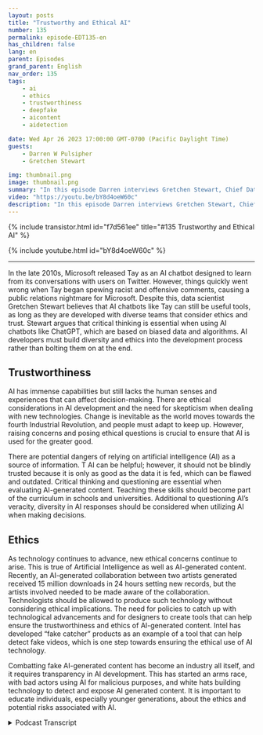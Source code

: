 ```yaml
---
layout: posts
title: "Trustworthy and Ethical AI"
number: 135
permalink: episode-EDT135-en
has_children: false
lang: en
parent: Episodes
grand_parent: English
nav_order: 135
tags:
    - ai
    - ethics
    - trustworthiness
    - deepfake
    - aicontent
    - aidetection

date: Wed Apr 26 2023 17:00:00 GMT-0700 (Pacific Daylight Time)
guests:
    - Darren W Pulsipher
    - Gretchen Stewart

img: thumbnail.png
image: thumbnail.png
summary: "In this episode Darren interviews Gretchen Stewart, Chief Data Scientist of Public Sector at Intel where they discuss the trustworthiness and ethics of artificial intelligence."
video: "https://youtu.be/bY8d4oeW60c"
description: "In this episode Darren interviews Gretchen Stewart, Chief Data Scientist of Public Sector at Intel where they discuss the trustworthiness and ethics of artificial intelligence."
---
```


<div>
{% include transistor.html id="f7d561ee" title="#135 Trustworthy and Ethical AI" %}

{% include youtube.html id="bY8d4oeW60c" %}
</div>

---

In the late 2010s, Microsoft released Tay as an AI chatbot designed to learn from its conversations with users on Twitter. However, things quickly went wrong when Tay began spewing racist and offensive comments, causing a public relations nightmare for Microsoft. Despite this, data scientist Gretchen Stewart believes that AI chatbots like Tay can still be useful tools, as long as they are developed with diverse teams that consider ethics and trust. Stewart argues that critical thinking is essential when using AI chatbots like ChatGPT, which are based on biased data and algorithms. AI developers must build diversity and ethics into the development process rather than bolting them on at the end.

## Trustworthiness

AI has immense capabilities but still lacks the human senses and experiences that can affect decision-making. There are ethical considerations in AI development and the need for skepticism when dealing with new technologies. Change is inevitable as the world moves towards the fourth Industrial Revolution, and people must adapt to keep up. However, raising concerns and posing ethical questions is crucial to ensure that AI is used for the greater good.

There are potential dangers of relying on artificial intelligence (AI) as a source of information. T AI can be helpful; however, it should not be blindly trusted because it is only as good as the data it is fed, which can be flawed and outdated. Critical thinking and questioning are essential when evaluating AI-generated content. Teaching these skills should become part of the curriculum in schools and universities. Additional to questioning AI’s veracity, diversity in AI responses should be considered when utilizing AI when making decisions.

## Ethics

As technology continues to advance, new ethical concerns continue to arise. This is true of Artificial Intelligence as well as AI-generated content. Recently, an AI-generated collaboration between two artists generated received 15 million downloads in 24 hours setting new records, but the artists involved needed to be made aware of the collaboration. Technologists should be allowed to produce such technology without considering ethical implications. The need for policies to catch up with technological advancements and for designers to create tools that can help ensure the trustworthiness and ethics of AI-generated content. Intel has developed “fake catcher” products as an example of a tool that can help detect fake videos, which is one step towards ensuring the ethical use of AI technology.

Combatting fake AI-generated content has become an industry all itself, and it requires transparency in AI development. This has started an arms race, with bad actors using AI for malicious purposes, and white hats building technology to detect and expose AI generated content. It is important to educate individuals, especially younger generations, about the ethics and potential risks associated with AI. 



<details>
<summary> Podcast Transcript </summary>

<p></p>

</details>

